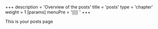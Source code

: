 +++
description = 'Overview of the posts'
title = 'posts'
type = 'chapter'
weight = 1
[params]
    menuPre = '▒▒ ' 
+++

This is your posts page
